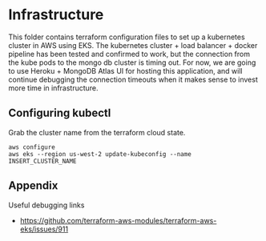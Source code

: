 # Infrastructure

This folder contains terraform configuration files to set up a kubernetes cluster in AWS using EKS. The kubernetes cluster + load balancer + docker pipeline has been tested and confirmed to work, but the connection from the kube pods to the mongo db cluster is timing out. For now, we are going to use Heroku + MongoDB Atlas UI for hosting this application, and will continue debugging the connection timeouts when it makes sense to invest more time in infrastructure.

## Configuring kubectl

Grab the cluster name from the terraform cloud state.

```
aws configure
aws eks --region us-west-2 update-kubeconfig --name INSERT_CLUSTER_NAME
```

## Appendix

Useful debugging links

- https://github.com/terraform-aws-modules/terraform-aws-eks/issues/911